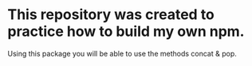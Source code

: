 # This repository was created to practice how to build my own npm.

Using this package you will be able to use the methods concat & pop.
